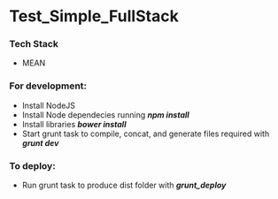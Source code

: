 # Test_Simple_FullStack

### Tech Stack
- MEAN

### For development:
- Install NodeJS
- Install Node dependecies running **_npm install_**
- Install libraries **_bower install_**
- Start grunt task to compile, concat, and generate files required with **_grunt dev_**

### To deploy: 
- Run grunt task to produce dist folder with **_grunt_deploy_**
